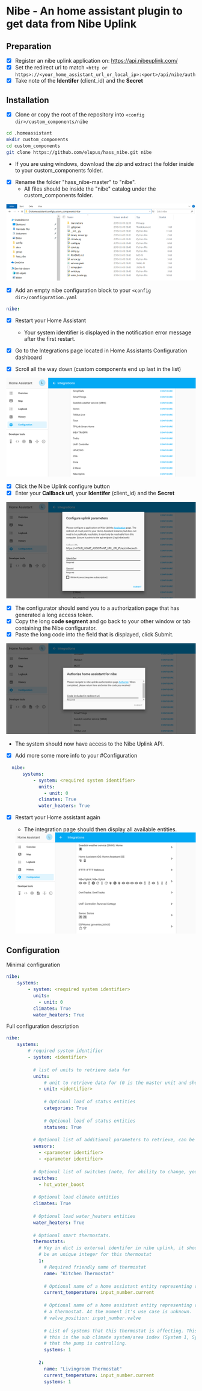 Nibe - An home assistant plugin to get data from Nibe Uplink
============================================================

Preparation
------------

  - [x] Register an nibe uplink application on: https://api.nibeuplink.com/
  - [x] Set the redirect url to match `<http or https>://<your_home_assistant_url_or_local_ip>:<port>/api/nibe/auth`
  - [x] Take note of the **Identifer** (client_id) and the **Secret**

Installation
------------

  - [x] Clone or copy the root of the repository into `<config dir>/custom_components/nibe`

```bash
cd .homeassistant
mkdir custom_components
cd custom_components
git clone https://github.com/elupus/hass_nibe.git nibe
```

  * If you are using windows, download the zip and extract the folder inside to your custom_components folder.
  - [x] Rename the folder "hass_nibe-master" to "nibe".
    * All files should be inside the "nibe" catalog under the custom_components folder.

  <img src="/docs/nibe_files_windows.png" alt="Windows folder" />


  - [x] Add an empty nibe configuration block to your `<config dir>/configuration.yaml`
```yaml
nibe:
```
  - [x] Restart your Home Assistant
    * Your system identifier is displayed in the notification error message after the first restart.

  - [x] Go to the Integrations page located in Home Assistants Configuration dashboard
  - [x] Scroll all the way down (custom components end up last in the list)

  <img src="/docs/integrations.png" alt="Integrations page" />

  - [x] Click the Nibe Uplink configure button
  - [x] Enter your **Callback url**, your **Identifer** (client_id) and the **Secret**

  <img src="/docs/nibe_config.png" alt="Configure uplink parameters" />

  - [x] The configurator should send you to a authorization page that has generated a long access token.
  - [x] Copy the long **code segment** and go back to your other window or tab containing the Nibe configurator.
  - [x] Paste the long code into the field that is displayed, click Submit.

  <img src="/docs/nibe_authorize.png" alt="Authorize home assistant for nibe" />

  * The system should now have access to the Nibe Uplink API.

  - [x] Add more some more info to your #Configuration
```yaml
  nibe:
      systems:
          - system: <required system identifier>
            units:
              - unit: 0
            climates: True
            water_heaters: True
```
- [x] Restart your Home assistant again
  * The integration page should then display all available entities. 

  <img src="/docs/nibe_integration.png" alt="Integration page example" />

Configuration
-------------

Minimal configuration
```yaml
nibe:
    systems:
        - system: <required system identifier>
          units:
            - unit: 0
          climates: True
          water_heaters: True
```

Full configuration description
```yaml
nibe:
    systems:
        # required system identifier
        - system: <identifier>

          # list of units to retrieve data for
          units:
              # unit to retrieve data for (0 is the master unit and should always exist)
            - unit: <identifier>

              # Optional load of status entities
              categories: True

              # Optional load of status entities
              statuses: True

          # Optional list of additional parameters to retrieve, can be done here or on the sensor platform.
          sensors:
            - <parameter identifier>
            - <parameter identifier>

          # Optional list of switches (note, for ability to change, you need to use writeaccess and have payed license).
          switches:
            - hot_water_boost

          # Optional load climate entities
          climates: True

          # Optional load water_heaters entities
          water_heaters: True

          # Optional smart thermostats.
          thermostats:
            # Key in dict is external identifer in nibe uplink, it should
            # be an unique integer for this thermostat
            1:
              # Required friendly name of thermostat
              name: "Kitchen Thermostat"

              # Optional name of a home assistant entity representing current temperature
              current_temperature: input_number.current

              # Optional name of a home assistant entity representing valve position of
              # a thermostat. At the moment it's use case is unknown.
              # valve_position: input_number.valve

              # List of systems that this thermostat is affecting. This is
              # this is the sub climate system/area index (System 1, System 2, ..)
              # that the pump is controlling.
              systems: 1

            2:
              name: "Livingroom Thermostat"
              current_temperature: input_number.current
              systems: 1
```

